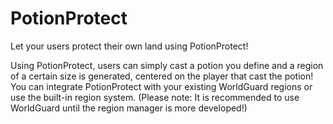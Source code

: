 PotionProtect
=============

Let your users protect their own land using PotionProtect!

Using PotionProtect, users can simply cast a potion you define and a region of a certain size is generated, centered on the player that cast the potion!
You can integrate PotionProtect with your existing WorldGuard regions or use the built-in region system. (Please note: It is recommended to use WorldGuard until the region manager is more developed!)
